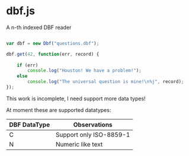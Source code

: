 # dbf.js

A n-th indexed DBF reader


```js

var dbf = new Dbf("questions.dbf");

dbf.get(42, function(err, record) {
    
    if (err)
        console.log("Houston! We have a problem!");
    else
        console.log("The universal question is mine!\n%j", record);
});

```


This work is incomplete, I need support more data types!


At moment these are supported datatypes:


DBF DataType | Observations
-------------|-------------------------
C            | Support only ISO-8859-1
N            | Numeric like text 